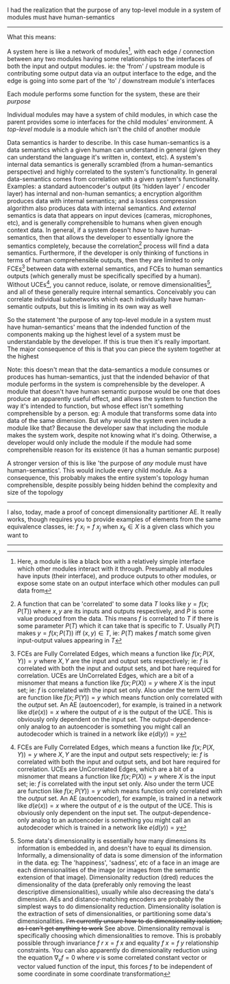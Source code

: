 
I had the realization that the purpose of any top-level module in a system of modules must have human-semantics

---

What this means:

A system here is like a network of modules[^1], with each edge / connection between any two modules having some relationships to the interfaces of both the input and output modules. ie: the 'from' / upstream module is contributing some output data via an output interface to the edge, and the edge is going into some part of the 'to' / downstream module's interfaces

Each module performs some function for the system, these are their *purpose*

Individual modules may have a system of child modules, in which case the parent provides some io interfaces for the child modules' environment. A *top-level* module is a module which isn't the child of another module

Data semantics is harder to describe. In this case human-semantics is a data semantics which a given human can understand in general (given they can understand the language it's written in, context, etc). A system's internal data semantics is generally scrambled (from a human-semantics perspective) and highly correlated to the system's functionality. In general data-semantics comes from correlation with a given system's functionality. Examples: a standard autoencoder's output (its 'hidden layer' / encoder layer) has internal and non-human semantics; a encryption algorithm produces data with internal semantics; and a lossless compression algorithm also produces data with internal semantics. And *external* semantics is data that appears on input devices (cameras, microphones, etc), and is generally comprehensible to humans when given enough context data. In general, if a system doesn't *have* to have human-semantics, then that allows the developer to essentially ignore the semantics completely, because the correlation[^2] process will find a data semantics. Furthermore, if the developer is only thinking of functions in terms of human comprehensible outputs, then they are limited to only FCEs[^3] between data with external semantics, and FCEs to human semantics outputs (which generally must be specifically specified by a human). Without UCEs[^3], you cannot reduce, isolate, or remove dimensionalities[^4], and all of these generally require internal semantics. Conceivably you can correlate individual subnetworks which each individually have human-semantic outputs, but this is limiting in its own way as well

So the statement 'the purpose of any top-level module in a system must have human-semantics' means that the indended function of the components making up the highest level of a system must be understandable by the developer. If this is true then it's really important. The major consequence of this is that you can piece the system together at the highest 

Note: this doesn't mean that the data-semantics a module consumes or produces has human-semantics, just that the indended behavior of that module performs in the system is comprehensible by the developer. A module that doesn't have human semantic purpose would be one that does produce an apparently useful effect, and allows the system to function the way it's intended to function, but whose effect isn't something comprehensible by a person. eg: A module that transforms some data into data of the same dimension. But *why* would the system even include a module like that? Because the developer saw that including the module makes the system work, despite not knowing what it's doing. Otherwise, a developer would only include the module if the module had some comprehensible reason for its existence (it has a human semantic purpose)

A stronger version of this is like 'the purpose of *any* module must have human-semantics'. This would include every child module. As a consequence, this probably makes the entire system's topology human comprehensible, despite possibly being hidden behind the complexity and size of the topology

---

I also, today, made a proof of concept dimensionality partitioner AE. It really works, though requires you to provide examples of elements from the same equivalence classes, ie: $f\ x_i = f\ x_j$ when $x_k \in X$ is a given class which you want to 

---

[^1]: Here, a module is like a black box with a relatively simple interface which other modules interact with it through. Presumably all modules have inputs (their interface), and produce outputs to other modules, or expose some state on an output interface which other modules can pull data from

[^2]: A function that can be 'correlated' to some data $T$ looks like $y = f(x; P(T))$ where $x, y$ are its inputs and outputs respectively, and $P$ is some value produced from the data. This means $f$ is correlated to $T$ if there is some parameter $P(T)$ which it can take that is specific to $T$. Usually $P(T)$ makes $y = f(x;P(T))$ iff $(x,y) \in T$, ie: $P(T)$ makes $f$ match some given input-output values appearing in $T$

[^3]: FCEs are Fully Correlated Edges, which means a function like $f(x; P(X,Y)) = y$ where $X, Y$ are the input and output sets respectively; ie: $f$ is correlated with both the input and output sets, and bot hare required for correlation. UCEs are UnCorrelated Edges, which are a bit of a misnomer that means a function like $f(x; P(X)) = y$ where $X$ is the input set; ie: $f$ is correlated with the input set only. Also under the term UCE are function like $f(x; P(Y)) = y$ which means function only correlated with the *output* set. An AE (autoencoder), for example, is trained in a network like $d(e(x)) = x$ where the output of $e$ is the output of the UCE. This is obviously only dependent on the input set. The output-dependence-only analog to an autoencoder is something you might call an autodecoder which is trained in a network like $e(d(y)) = y$

[^4]: Some data's dimensionality is essentially how many dimensions its information is embedded in, and doesn't have to equal its dimension. Informally, a dimensionality of data is some dimension of the information in the data. eg: The 'happiness', 'sadness', etc of a face in an image are each dimensionalities of the image (or images from the semantic extension of that image). Dimensionality reduction (dred) reduces the dimensionality of the data (preferably only removing the least descriptive dimensionalities), usually while also decreasing the data's dimension. AEs and distance-matching encoders are probably the simplest ways to do dimensionality reduction. Dimensionality isolation is the extraction of sets of dimensionalities, or partitioning some data's dimensionalities. ~~I'm currently unsure how to do dimensionality isolation, as I can't get anything to work~~ See above. Dimensionality removal is specifically choosing which dimensionalities to remove. This is probably possible through invariance $f\ r\ x = f\ x$ and equality $f\ x = f\ y$ relationship constraints. You can also apparently do dimensionality reduction using the equation $\nabla_ v f = 0$ where $v$ is some correlated constant vector or vector valued function of the input, this forces $f$ to be independent of some coordinate in some coordinate transformation

